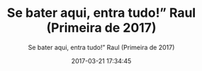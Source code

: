 ---
title: "Se bater aqui, entra tudo!” Raul (Primeira de 2017)"
subtitle: "Se bater aqui, entra tudo!” Raul (Primeira de 2017)"
image: "img/20170321-sebateraqui,entratudo!”raul(primeirade2017).jpg"
date: 2017-03-21 17:34:45
---